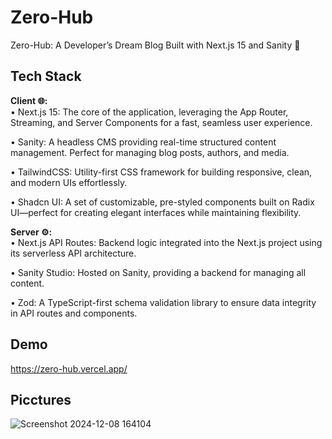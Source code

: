 
# Zero-Hub

Zero-Hub: A Developer’s Dream Blog Built with Next.js 15 and Sanity 🚀





## Tech Stack

**Client 🌐:**  
•	Next.js 15: The core of the application, leveraging the App Router, Streaming, and Server Components for a fast, seamless user experience.

•	Sanity: A headless CMS providing real-time structured content management. Perfect for managing blog posts, authors, and media.

•	TailwindCSS: Utility-first CSS framework for building responsive, clean, and modern UIs effortlessly.

•	Shadcn UI: A set of customizable, pre-styled components built on Radix UI—perfect for creating elegant interfaces while maintaining flexibility.



**Server ⚙️:**  
 •	Next.js API Routes: Backend logic integrated into the Next.js project using its serverless API architecture.

•	Sanity Studio: Hosted on Sanity, providing a backend for managing all content.

•	Zod: A TypeScript-first schema validation library to ensure data integrity in API routes and components.

## Demo

https://zero-hub.vercel.app/


## Picctures

![Screenshot 2024-12-08 164104](https://github.com/user-attachments/assets/b7105622-f73f-4685-a9ea-248a4354a58a)




